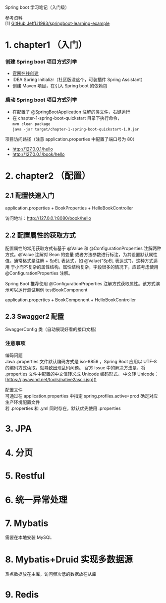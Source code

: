 Spring boot 学习笔记（入门级）

参考资料<br/>
[1] [GitHub JeffLi1993/springboot-learning-example](https://github.com/JeffLi1993/springboot-learning-example)

# 1. chapter1 （入门）
### 创建 Spring boot 项目方式列举
- [官网在线创建](https://start.spring.io/)
- IDEA Spring Initializr（社区版没这个，可装插件 Spring Assistant）
- 创建 Maven 项目，在引入 Spring boot 的依赖包


### 启动 Spring boot 项目方式列举
- 在配置了 @SpringBootApplication 注解的类文件，右键运行
- 在 chapter-1-spring-boot-quickstart 目录下执行命令，<br/>
`mvn clean package` <br/>
`java -jar target/chapter-1-spring-boot-quickstart-1.0.jar`

项目访问路径（注意 application.properties 中配置了端口号为 80）
- http://127.0.0.1/hello
- http://127.0.0.1/book/hello

# 2. chapter2 （配置）
## 2.1 配置快速入门
application.properties + BookProperties + HelloBookController

访问地址：http://127.0.0.1:8080/book/hello
## 2.2 配置属性的获取方式
配置属性的常用获取方式有基于 @Value 和 @ConfigurationProperties 注解两种方式。@Value 注解对 Bean 的变量
或者方法参数进行标注，为其设置默认属性值。通常格式是注解 + SpEL 表达式，如 @Value("SpEL 表达式")，这种方式适用
于小而不复杂的属性结构。属性结构复杂，字段很多的情况下，应该考虑使用 @ConfigurationProperties 注解。

Spring Boot 推荐使用 @ConfigurationProperties 注解方式获取属性。该方式演示可以运行测试用例 testBookComponent

application.properties + BookComponent + HelloBookController

## 2.3 Swagger2 配置
SwaggerConfig 类（自动展现好看的接口文档）
### 注意事项
编码问题<br/>
Java .properties 文件默认编码方式是 iso-8859 ，Spring Boot 应用以 UTF-8 的编码方式读取，就导致出现乱码问题。
官方 Issue 中的解决方法是，将 .properties 文件中配置的中文值转义成 Unicode 编码形式。
中文转 Unicode：[https://javawind.net/tools/native2ascii.jsp]()

配置文件<br/>
可通过在 application.properties 中指定 spring.profiles.active=prod 确定对应生产环境配置文件<br/>
若 .properties 和 .yml 同时存在，默认优先使用 .properties

# 3. JPA
# 4. 分页
# 5. Restful
# 6. 统一异常处理
# 7. Mybatis
需要在本地安装 MySQL
# 8. Mybatis+Druid 实现多数据源
热点数据放在主库，访问频次低的数据放在从库
# 9. Redis